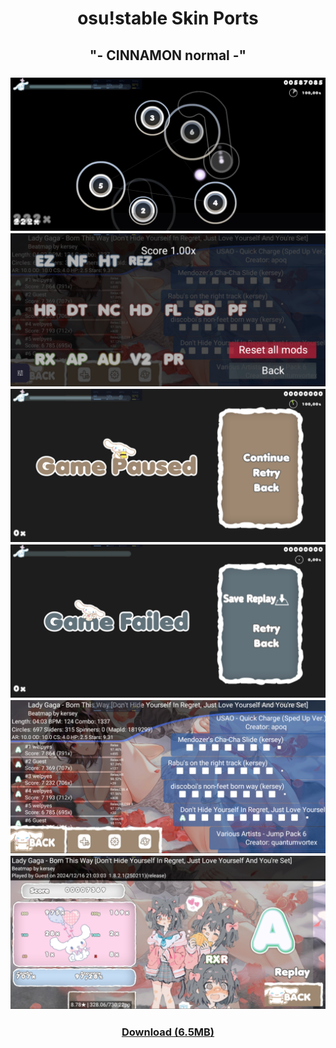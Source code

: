 <h1 align=center>osu!stable Skin Ports</h1>

<h2 align=center>"- CINNAMON normal -"</h2>
<h3 align=center>
  <img src="./gameplay.jpg">
  <img src="./mods.jpg">
  <img src="./pause.jpg">
  <img src="./failed.jpg">
  <img src="./song-select.jpg">
  <img src="./ranking.jpg">

</h3>
<h3 align=center><a href="https://drive.google.com/file/d/1AfUH94hmRIk_Z2Zw8lyr90KxJrWQZT_e/view?usp=drivesdk">Download (6.5MB)</h3>
